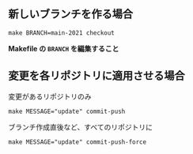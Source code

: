 ## 新しいブランチを作る場合

```
make BRANCH=main-2021 checkout
```

**Makefile の `BRANCH` を編集すること**

## 変更を各リポジトリに適用させる場合

変更があるリポジトリのみ

```
make MESSAGE="update" commit-push
```

ブランチ作成直後など、すべてのリポジトリに

```
make MESSAGE="update" commit-push-force
```
